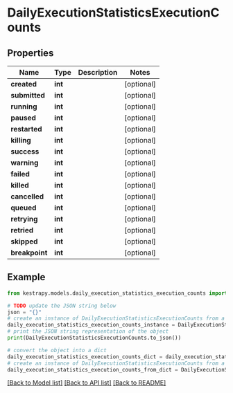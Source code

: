 # DailyExecutionStatisticsExecutionCounts


## Properties

Name | Type | Description | Notes
------------ | ------------- | ------------- | -------------
**created** | **int** |  | [optional] 
**submitted** | **int** |  | [optional] 
**running** | **int** |  | [optional] 
**paused** | **int** |  | [optional] 
**restarted** | **int** |  | [optional] 
**killing** | **int** |  | [optional] 
**success** | **int** |  | [optional] 
**warning** | **int** |  | [optional] 
**failed** | **int** |  | [optional] 
**killed** | **int** |  | [optional] 
**cancelled** | **int** |  | [optional] 
**queued** | **int** |  | [optional] 
**retrying** | **int** |  | [optional] 
**retried** | **int** |  | [optional] 
**skipped** | **int** |  | [optional] 
**breakpoint** | **int** |  | [optional] 

## Example

```python
from kestrapy.models.daily_execution_statistics_execution_counts import DailyExecutionStatisticsExecutionCounts

# TODO update the JSON string below
json = "{}"
# create an instance of DailyExecutionStatisticsExecutionCounts from a JSON string
daily_execution_statistics_execution_counts_instance = DailyExecutionStatisticsExecutionCounts.from_json(json)
# print the JSON string representation of the object
print(DailyExecutionStatisticsExecutionCounts.to_json())

# convert the object into a dict
daily_execution_statistics_execution_counts_dict = daily_execution_statistics_execution_counts_instance.to_dict()
# create an instance of DailyExecutionStatisticsExecutionCounts from a dict
daily_execution_statistics_execution_counts_from_dict = DailyExecutionStatisticsExecutionCounts.from_dict(daily_execution_statistics_execution_counts_dict)
```
[[Back to Model list]](../README.md#documentation-for-models) [[Back to API list]](../README.md#documentation-for-api-endpoints) [[Back to README]](../README.md)


